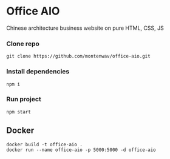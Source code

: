 # Office AIO

Chinese architecture business website on pure HTML, CSS, JS 

### Clone repo

```
git clone https://github.com/montenwav/office-aio.git
```

### Install dependencies
```
npm i
```

### Run project
```
npm start
```

## Docker
```
docker build -t office-aio .
docker run --name office-aio -p 5000:5000 -d office-aio
```

